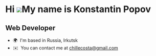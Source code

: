 Hi ![](https://user-images.githubusercontent.com/18350557/176309783-0785949b-9127-417c-8b55-ab5a4333674e.gif)My name is Konstantin Popov
========================================================================================================================================

Web Developer
-------------

*   🌍  I'm based in Russia, Irkutsk
*   ✉️  You can contact me at [chillecosta@gmail.com](mailto:chillecosta@gmail.com)

<!---
costachille/costachille is a ✨ special ✨ repository because its `README.md` (this file) appears on your GitHub profile.
You can click the Preview link to take a look at your changes.
--->

